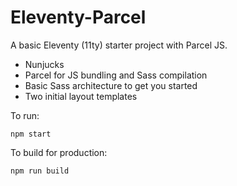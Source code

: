 # Eleventy-Parcel

A basic Eleventy (11ty) starter project with Parcel JS.

- Nunjucks
- Parcel for JS bundling and Sass compilation
- Basic Sass architecture to get you started
- Two initial layout templates

To run:

```
npm start
```

To build for production:

```
npm run build
```

